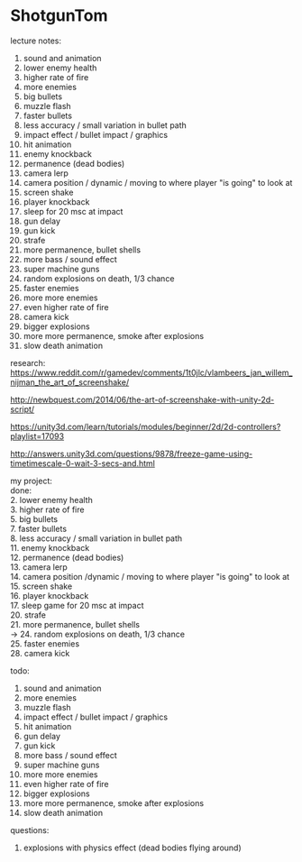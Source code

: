 # ShotgunTom

lecture notes:  
1. sound and animation  
2. lower enemy health  
3. higher rate of fire  
4. more enemies  
5. big bullets  
6. muzzle flash  
7. faster bullets  
8. less accuracy / small variation in bullet path  
9. impact effect / bullet impact / graphics  
10. hit animation  
11. enemy knockback  
12. permanence (dead bodies)  
13. camera lerp  
14. camera position / dynamic / moving to where player "is going" to look at  
15. screen shake  
16. player knockback  
17. sleep for 20 msc at impact  
18. gun delay  
19. gun kick  
20. strafe  
21. more permanence, bullet shells  
22. more bass / sound effect  
23. super machine guns  
24. random explosions on death, 1/3 chance  
25. faster enemies  
26. more more enemies  
27. even higher rate of fire  
28. camera kick  
29. bigger explosions  
30. more more permanence, smoke after explosions  
31. slow death animation  


research:
https://www.reddit.com/r/gamedev/comments/1t0jlc/vlambeers_jan_willem_nijman_the_art_of_screenshake/

http://newbquest.com/2014/06/the-art-of-screenshake-with-unity-2d-script/

https://unity3d.com/learn/tutorials/modules/beginner/2d/2d-controllers?playlist=17093

http://answers.unity3d.com/questions/9878/freeze-game-using-timetimescale-0-wait-3-secs-and.html


my project:  
done:  
2. lower enemy health  
3. higher rate of fire  
5. big bullets  
7. faster bullets  
8. less accuracy / small variation in bullet path  
11. enemy knockback  
12. permanence (dead bodies)  
13. camera lerp  
14. camera position /dynamic / moving to where player "is going" to look at  
15. screen shake  
16. player knockback   
17. sleep game for 20 msc at impact   
20. strafe  
21. more permanence, bullet shells  
-> 24. random explosions on death, 1/3 chance   
25. faster enemies  
28. camera kick



todo:  
1. sound and animation  
4. more enemies  
6. muzzle flash  
9. impact effect / bullet impact / graphics  
10. hit animation  
18. gun delay  
19. gun kick  
22. more bass / sound effect   
23. super machine guns   
26. more more enemies  
27. even higher rate of fire  
29. bigger explosions  
30. more more permanence, smoke after explosions  
31. slow death animation  

questions:  
1. explosions with physics effect (dead bodies flying around)   




